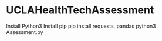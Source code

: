 # UCLAHealthTechAssessment
Install Python3
Install pip
pip install requests, pandas
python3 Assessment.py

